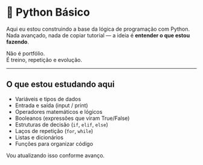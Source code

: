 # 🐍 Python Básico

Aqui eu estou construindo a base da lógica de programação com Python.  
Nada avançado, nada de copiar tutorial — a ideia é **entender o que estou fazendo**.

Não é portfólio.  
É treino, repetição e evolução.

---

## O que estou estudando aqui

- Variáveis e tipos de dados
- Entrada e saída (input / print)
- Operadores matemáticos e lógicos
- Booleanos (expressões que viram True/False)
- Estruturas de decisão (`if`, `elif`, `else`)
- Laços de repetição (`for`, `while`)
- Listas e dicionários
- Funções para organizar código

Vou atualizando isso conforme avanço.
